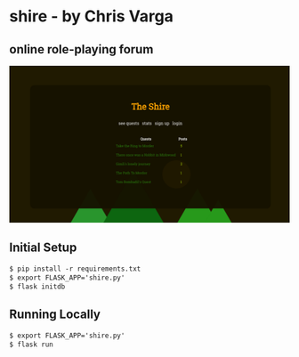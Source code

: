 # shire - by Chris Varga
## online role-playing forum

![alt tag](static/shire.png)

## Initial Setup
```
$ pip install -r requirements.txt  
$ export FLASK_APP='shire.py'  
$ flask initdb  
```
## Running Locally
```
$ export FLASK_APP='shire.py'  
$ flask run
```
